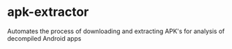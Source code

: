 # apk-extractor
Automates the process of downloading and extracting APK's for analysis of decompiled Android apps
